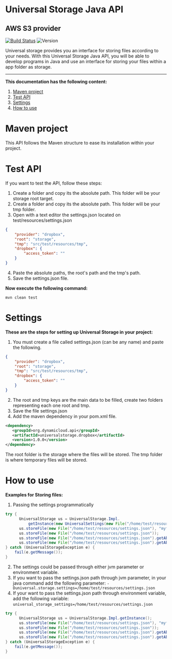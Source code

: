 # Universal Storage Java API
## AWS S3 provider

[![Build Status](https://travis-ci.org/dynamicloud/universal_storage_java_dropbox_api.svg?branch=master)](https://travis-ci.org/dynamicloud/universal_storage_java_s3_api)
![Version](https://img.shields.io/badge/api-v1.0.0-brightgreen.svg)

Universal storage provides you an interface for storing files according to your needs. With this Universal Storage Java API, you will be able to develop programs in Java and use an interface for storing your files within a app folder as storage.

<hr>

**This documentation has the following content:**

1. [Maven project](maven-project)
2. [Test API](#test-api)
3. [Settings](#settings)
4. [How to use](#how-to-use)

# Maven project
This API follows the Maven structure to ease its installation within your project.

# Test API
If you want to test the API, follow these steps:

1. Create a folder and copy its the absolute path.  This folder will be your storage root target.
2. Create a folder and copy its the absolute path.  This folder will be your tmp folder.
3. Open with a text editor the settings.json located on test/resources/settings.json
```json
{
	"provider": "dropbox",
	"root": "storage",
	"tmp": "src/test/resources/tmp",
	"dropbox": {
		"access_token": ""
	}
}
```
4. Paste the absolute paths, the root's path and the tmp's path.
5. Save the settings.json file.

**Now execute the following command:**

`mvn clean test` 

# Settings
**These are the steps for setting up Universal Storage in your project:**
1. You must create a file called settings.json (can be any name) and paste the following. 
```json
{
	"provider": "dropbox",
	"root": "storage",
	"tmp": "src/test/resources/tmp",
	"dropbox": {
		"access_token": ""
	}
}
```
2. The root and tmp keys are the main data to be filled, create two folders representing each one root and tmp.
3. Save the file settings.json
4. Add the maven dependency in your pom.xml file.

```xml
<dependency>
   <groupId>org.dynamicloud.api</groupId>
   <artifactId>universalstorage.dropbox</artifactId>
   <version>1.0.0</version>
</dependency>
```

The root folder is the storage where the files will be stored.
The tmp folder is where temporary files will be stored.
  
# How to use
**Examples for Storing files:**

1. Passing the settings programmatically
```java
try {
      UniversalStorage us = UniversalStorage.Impl.
          getInstance(new UniversalSettings(new File("/home/test/resources/settings.json")));
      us.storeFile(new File("/home/test/resources/settings.json"), "myfolder/innerfolder");
      us.storeFile(new File("/home/test/resources/settings.json"));
      us.storeFile(new File("/home/test/resources/settings.json").getAbsolutePath(), "myfolder/innerfolder");
      us.storeFile(new File("/home/test/resources/settings.json").getAbsolutePath());
} catch (UniversalStorageException e) {
    fail(e.getMessage());
}
```
2. The settings could be passed through either jvm parameter or environment variable.
3. If you want to pass the settings.json path through jvm parameter, in your java command add the following parameter:
     `-Duniversal.storage.settings=/home/test/resources/settings.json`
4. If your want to pass the settings.json path through environment variable, add the following variable:
     `universal_storage_settings=/home/test/resources/settings.json`

```java
try {
      UniversalStorage us = UniversalStorage.Impl.getInstance();
      us.storeFile(new File("/home/test/resources/settings.json"), "myfolder/innerfolder");
      us.storeFile(new File("/home/test/resources/settings.json"));
      us.storeFile(new File("/home/test/resources/settings.json").getAbsolutePath(), "myfolder/innerfolder");
      us.storeFile(new File("/home/test/resources/settings.json").getAbsolutePath());
} catch (UniversalStorageException e) {
    fail(e.getMessage());
}
```
